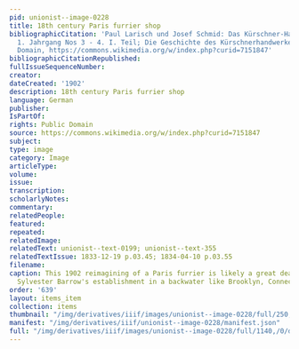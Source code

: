 ```yaml
---
pid: unionist--image-0228
title: 18th century Paris furrier shop
bibliographicCitation: 'Paul Larisch und Josef Schmid: Das Kürschner-Handwerk, Paris,
  1. Jahrgang Nos 3 - 4. I. Teil; Die Geschichte des Kürschnerhandwerkes, S. 49, Public
  Domain, https://commons.wikimedia.org/w/index.php?curid=7151847'
bibliographicCitationRepublished: 
fullIssueSequenceNumber: 
creator: 
dateCreated: '1902'
description: 18th century Paris furrier shop
language: German
publisher: 
IsPartOf: 
rights: Public Domain
source: https://commons.wikimedia.org/w/index.php?curid=7151847
subject: 
type: image
category: Image
articleType: 
volume: 
issue: 
transcription: 
scholarlyNotes: 
commentary: 
relatedPeople: 
featured: 
repeated: 
relatedImage: 
relatedText: unionist--text-0199; unionist--text-355
relatedTextIssue: 1833-12-19 p.03.45; 1834-04-10 p.03.55
filename: 
caption: This 1902 reimagining of a Paris furrier is likely a great deal fancier than
  Sylvester Barrow's establishment in a backwater like Brooklyn, Connecticut!
order: '639'
layout: items_item
collection: items
thumbnail: "/img/derivatives/iiif/images/unionist--image-0228/full/250,/0/default.jpg"
manifest: "/img/derivatives/iiif/unionist--image-0228/manifest.json"
full: "/img/derivatives/iiif/images/unionist--image-0228/full/1140,/0/default.jpg"
---
```

